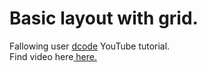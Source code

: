 # Basic layout with grid.
Fallowing user <a href="https://www.youtube.com/@dcode-software">dcode</a> YouTube tutorial.
<br>
Find video here<a href="https://www.youtube.com/watch?v=Y9rHsdCxU8Q&t=914s"> here.</a>
